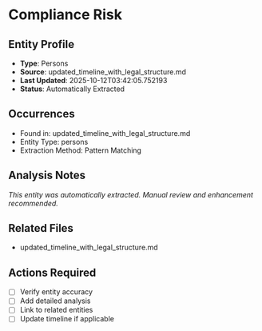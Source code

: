 # Compliance Risk

## Entity Profile
- **Type**: Persons
- **Source**: updated_timeline_with_legal_structure.md
- **Last Updated**: 2025-10-12T03:42:05.752193
- **Status**: Automatically Extracted

## Occurrences
- Found in: updated_timeline_with_legal_structure.md
- Entity Type: persons
- Extraction Method: Pattern Matching

## Analysis Notes
*This entity was automatically extracted. Manual review and enhancement recommended.*

## Related Files
- updated_timeline_with_legal_structure.md

## Actions Required
- [ ] Verify entity accuracy
- [ ] Add detailed analysis
- [ ] Link to related entities
- [ ] Update timeline if applicable
